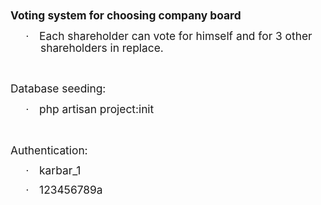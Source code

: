 <div class=WordSection1 dir=RTL>

<p class=MsoNormal dir=LTR style='text-align:left;direction:ltr;unicode-bidi:
embed'><b><span style='font-size:13.0pt;line-height:107%;mso-bidi-font-family:
"B Nazanin"'>Voting system for choosing company board</span></b><b><span
lang=FA dir=RTL style='font-size:13.0pt;line-height:107%;font-family:"B Nazanin"'><o:p></o:p></span></b></p>

<p class=MsoListParagraph dir=LTR style='margin-top:0in;margin-right:0in;
margin-bottom:8.0pt;margin-left:.5in;mso-add-space:auto;text-align:left;
text-indent:-.25in;mso-list:l0 level1 lfo1;direction:ltr;unicode-bidi:embed'><![if !supportLists]><span
style='font-size:13.0pt;line-height:107%;font-family:Symbol;mso-fareast-font-family:
Symbol;mso-bidi-font-family:Symbol'><span style='mso-list:Ignore'>·<span
style='font:7.0pt "Times New Roman"'>&nbsp;&nbsp;&nbsp;&nbsp;&nbsp;&nbsp; </span></span></span><![endif]><span
dir=LTR></span><span style='font-size:13.0pt;line-height:107%;mso-bidi-font-family:
"B Nazanin"'>Each shareholder can vote for himself and for 3 other shareholders
in replace.<o:p></o:p></span></p>

<p class=MsoNormal dir=LTR style='text-align:left;direction:ltr;unicode-bidi:
embed'><span lang=FA dir=RTL style='font-size:13.0pt;line-height:107%;
font-family:"B Nazanin"'><o:p>&nbsp;</o:p></span></p>

<p class=MsoNormal dir=LTR style='text-align:left;direction:ltr;unicode-bidi:
embed'><span style='font-size:13.0pt;line-height:107%;mso-bidi-font-family:
"B Nazanin"'>Database seeding:</span><span lang=FA dir=RTL style='font-size:
13.0pt;line-height:107%;font-family:"B Nazanin"'><o:p></o:p></span></p>

<p class=MsoListParagraph dir=LTR style='margin-top:0in;margin-right:0in;
margin-bottom:8.0pt;margin-left:.5in;mso-add-space:auto;text-align:left;
text-indent:-.25in;mso-list:l0 level1 lfo1;direction:ltr;unicode-bidi:embed'><![if !supportLists]><span
style='font-size:13.0pt;line-height:107%;font-family:Symbol;mso-fareast-font-family:
Symbol;mso-bidi-font-family:Symbol'><span style='mso-list:Ignore'>·<span
style='font:7.0pt "Times New Roman"'>&nbsp;&nbsp;&nbsp;&nbsp;&nbsp;&nbsp; </span></span></span><![endif]><span
dir=LTR></span><span class=SpellE><span style='font-size:13.0pt;line-height:
107%;mso-bidi-font-family:"B Nazanin"'>php</span></span><span style='font-size:
13.0pt;line-height:107%;mso-bidi-font-family:"B Nazanin"'> artisan <span
class=SpellE><span class=GramE>project:init</span></span><o:p></o:p></span></p>

<p class=MsoNormal dir=LTR style='text-align:left;direction:ltr;unicode-bidi:
embed'><span style='font-size:13.0pt;line-height:107%;mso-bidi-font-family:
"B Nazanin"'><o:p>&nbsp;</o:p></span></p>

<p class=MsoNormal dir=LTR style='text-align:left;direction:ltr;unicode-bidi:
embed'><span style='font-size:13.0pt;line-height:107%;mso-bidi-font-family:
"B Nazanin"'>Authentication:</span><span lang=FA dir=RTL style='font-size:13.0pt;
line-height:107%;font-family:"B Nazanin"'><o:p></o:p></span></p>

<p class=MsoListParagraphCxSpFirst dir=LTR style='margin-top:0in;margin-right:
0in;margin-bottom:8.0pt;margin-left:.5in;mso-add-space:auto;text-align:left;
text-indent:-.25in;mso-list:l0 level1 lfo1;direction:ltr;unicode-bidi:embed'><![if !supportLists]><span
style='font-size:13.0pt;line-height:107%;font-family:Symbol;mso-fareast-font-family:
Symbol;mso-bidi-font-family:Symbol'><span style='mso-list:Ignore'>·<span
style='font:7.0pt "Times New Roman"'>&nbsp;&nbsp;&nbsp;&nbsp;&nbsp;&nbsp; </span></span></span><![endif]><span
dir=LTR></span><span style='font-size:13.0pt;line-height:107%;mso-bidi-font-family:
"B Nazanin"'>karbar_1<o:p></o:p></span></p>

<p class=MsoListParagraphCxSpLast dir=LTR style='margin-top:0in;margin-right:
0in;margin-bottom:8.0pt;margin-left:.5in;mso-add-space:auto;text-align:left;
text-indent:-.25in;mso-list:l0 level1 lfo1;direction:ltr;unicode-bidi:embed'><![if !supportLists]><span
style='font-size:13.0pt;line-height:107%;font-family:Symbol;mso-fareast-font-family:
Symbol;mso-bidi-font-family:Symbol'><span style='mso-list:Ignore'>·<span
style='font:7.0pt "Times New Roman"'>&nbsp;&nbsp;&nbsp;&nbsp;&nbsp;&nbsp; </span></span></span><![endif]><span
dir=LTR></span><span style='font-size:13.0pt;line-height:107%;mso-bidi-font-family:
"B Nazanin"'>123456789a<o:p></o:p></span></p>

</div>
